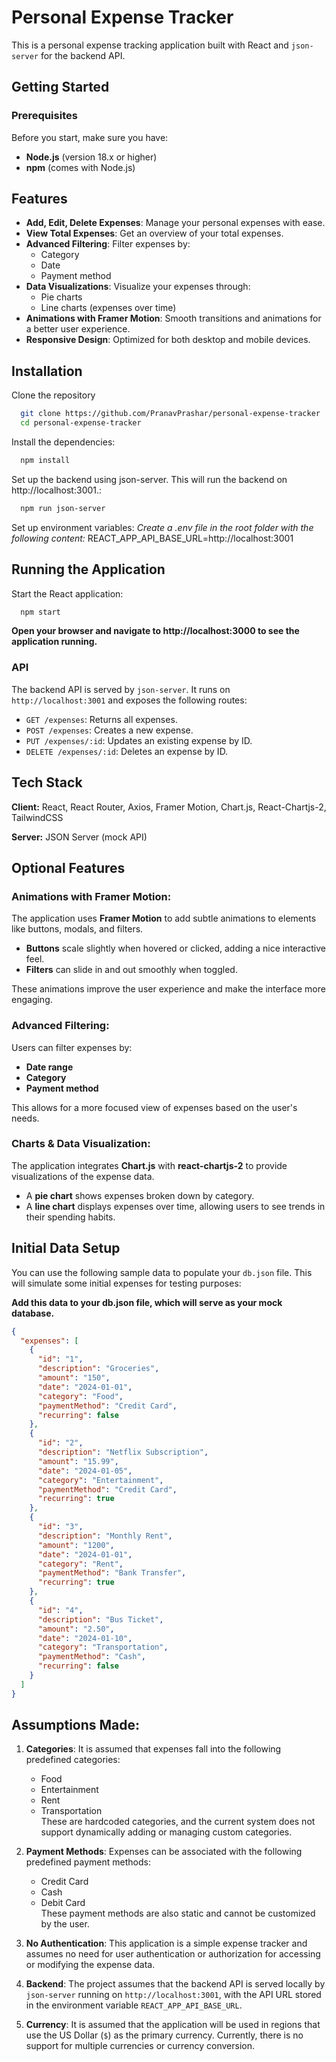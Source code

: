 # Personal Expense Tracker

This is a personal expense tracking application built with React and `json-server` for the backend API.

## Getting Started

### Prerequisites

Before you start, make sure you have:

- **Node.js** (version 18.x or higher)
- **npm** (comes with Node.js)


## Features

- **Add, Edit, Delete Expenses**: Manage your personal expenses with ease.
- **View Total Expenses**: Get an overview of your total expenses.
- **Advanced Filtering**: Filter expenses by:
  - Category
  - Date
  - Payment method
- **Data Visualizations**: Visualize your expenses through:
  - Pie charts
  - Line charts (expenses over time)
- **Animations with Framer Motion**: Smooth transitions and animations for a better user experience.
- **Responsive Design**: Optimized for both desktop and mobile devices.







## Installation

Clone the repository

```bash
  git clone https://github.com/PranavPrashar/personal-expense-tracker
  cd personal-expense-tracker
```

Install the dependencies:

```bash
  npm install
```

Set up the backend using json-server. This will run the backend on http://localhost:3001.:

```bash
  npm run json-server
```

Set up environment variables:
*Create a .env file in the root folder with the following content:*
REACT_APP_API_BASE_URL=http://localhost:3001



    
## Running the Application

Start the React application:

```bash
  npm start
```

**Open your browser and navigate to http://localhost:3000 to see the application running.**

### API

The backend API is served by `json-server`. It runs on `http://localhost:3001` and exposes the following routes:

- `GET /expenses`: Returns all expenses.
- `POST /expenses`: Creates a new expense.
- `PUT /expenses/:id`: Updates an existing expense by ID.
- `DELETE /expenses/:id`: Deletes an expense by ID.


## Tech Stack

**Client:** React, React Router, Axios, Framer Motion, Chart.js, React-Chartjs-2, TailwindCSS

**Server:** JSON Server (mock API)
## Optional Features

### Animations with Framer Motion:
The application uses **Framer Motion** to add subtle animations to elements like buttons, modals, and filters.

- **Buttons** scale slightly when hovered or clicked, adding a nice interactive feel.
- **Filters** can slide in and out smoothly when toggled.

These animations improve the user experience and make the interface more engaging.

### Advanced Filtering:
Users can filter expenses by:

- **Date range**
- **Category**
- **Payment method**

This allows for a more focused view of expenses based on the user's needs.

### Charts & Data Visualization:
The application integrates **Chart.js** with **react-chartjs-2** to provide visualizations of the expense data.

- A **pie chart** shows expenses broken down by category.
- A **line chart** displays expenses over time, allowing users to see trends in their spending habits.
## Initial Data Setup

You can use the following sample data to populate your `db.json` file. This will simulate some initial expenses for testing purposes:

**Add this data to your db.json file, which will serve as your mock database.**

```json
{
  "expenses": [
    {
      "id": "1",
      "description": "Groceries",
      "amount": "150",
      "date": "2024-01-01",
      "category": "Food",
      "paymentMethod": "Credit Card",
      "recurring": false
    },
    {
      "id": "2",
      "description": "Netflix Subscription",
      "amount": "15.99",
      "date": "2024-01-05",
      "category": "Entertainment",
      "paymentMethod": "Credit Card",
      "recurring": true
    },
    {
      "id": "3",
      "description": "Monthly Rent",
      "amount": "1200",
      "date": "2024-01-01",
      "category": "Rent",
      "paymentMethod": "Bank Transfer",
      "recurring": true
    },
    {
      "id": "4",
      "description": "Bus Ticket",
      "amount": "2.50",
      "date": "2024-01-10",
      "category": "Transportation",
      "paymentMethod": "Cash",
      "recurring": false
    }
  ]
}
```
## Assumptions Made:

1. **Categories**: It is assumed that expenses fall into the following predefined categories:
   - Food
   - Entertainment
   - Rent
   - Transportation  
   These are hardcoded categories, and the current system does not support dynamically adding or managing custom categories.

2. **Payment Methods**: Expenses can be associated with the following predefined payment methods:
   - Credit Card
   - Cash
   - Debit Card  
   These payment methods are also static and cannot be customized by the user.

3. **No Authentication**: This application is a simple expense tracker and assumes no need for user authentication or authorization for accessing or modifying the expense data.

4. **Backend**: The project assumes that the backend API is served locally by `json-server` running on `http://localhost:3001`, with the API URL stored in the environment variable `REACT_APP_API_BASE_URL`.

5. **Currency**: It is assumed that the application will be used in regions that use the US Dollar (`$`) as the primary currency. Currently, there is no support for multiple currencies or currency conversion.

